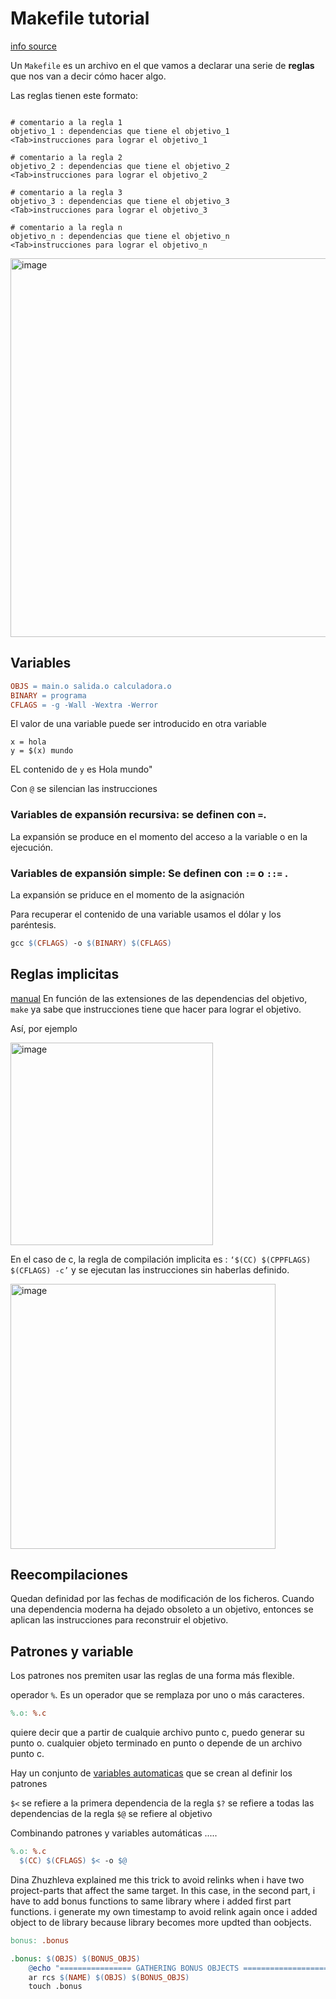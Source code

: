 # Makefile tutorial 
[info source](https://www.youtube.com/playlist?list=PLTd5ehIj0goOrqKZPvq1Np-8PUFcQSSm-)

Un `Makefile` es un archivo en el que vamos a declarar una serie de **reglas** que nos van a decir cómo hacer algo.

Las reglas tienen este formato:
```(makefile)

# comentario a la regla 1
objetivo_1 : dependencias que tiene el objetivo_1
<Tab>instrucciones para lograr el objetivo_1

# comentario a la regla 2
objetivo_2 : dependencias que tiene el objetivo_2
<Tab>instrucciones para lograr el objetivo_2

# comentario a la regla 3
objetivo_3 : dependencias que tiene el objetivo_3
<Tab>instrucciones para lograr el objetivo_3

# comentario a la regla n
objetivo_n : dependencias que tiene el objetivo_n
<Tab>instrucciones para lograr el objetivo_n

```

<img width="606" alt="image" src="https://github.com/luismiguelcasadodiaz/42_cursus/assets/19540140/e090f2c0-8a85-4614-a71b-e4489824f1dc">

## Variables
``` Makefile
OBJS = main.o salida.o calculadora.o
BINARY = programa
CFLAGS = -g -Wall -Wextra -Werror 
```

El valor de una variable puede ser introducido en otra variable
```
x = hola
y = $(x) mundo
```

EL contenido de `y` es Hola mundo"

Con `@` se silencian las instrucciones

### Variables de expansión recursiva: se definen con `=`.
La expansión se produce en el momento del acceso a la variable o en la ejecución.

### Variables de expansión simple: Se definen con `:=` o `::=` .
La expansión se priduce en el momento de la asignación

Para recuperar el contenido de una variable usamos el dólar y los paréntesis.

``` Makefile
gcc $(CFLAGS) -o $(BINARY) $(CFLAGS)
```

## Reglas implicitas
[manual](https://www.gnu.org/software/make/manual/make.html#Implicit-Rules)
En función de las extensiones de las dependencias del objetivo, `make` ya sabe que instrucciones tiene que hacer para lograr el objetivo.

Así, por ejemplo

<img width="324" alt="image" src="https://github.com/luismiguelcasadodiaz/42_cursus/assets/19540140/b01e0634-5ebb-44a5-99f2-e3d27360b4ab">


En el caso de c, la regla de compilación implicita es :  `‘$(CC) $(CPPFLAGS) $(CFLAGS) -c’` y se ejecutan las instrucciones sin haberlas definido.

<img width="424" alt="image" src="https://github.com/luismiguelcasadodiaz/42_cursus/assets/19540140/3572dfaf-1dba-48ae-97dc-81b5bf344b6a">

## Reecompilaciones
Quedan definidad por las fechas de modificación de los ficheros.
Cuando una dependencia moderna ha dejado obsoleto a un objetivo, entonces se aplican las instrucciones para reconstruir el objetivo.

## Patrones y variable 
Los patrones nos premiten usar las reglas de una forma más flexible.

operador `%`. Es un operador que se remplaza por uno o más caracteres.

```Makefile
%.o: %.c
```
quiere decir que a partir de cualquie archivo punto c, puedo generar su punto o.
cualquier objeto terminado en punto o depende de un archivo punto c.

Hay un conjunto de [variables automaticas](https://www.gnu.org/software/make/manual/make.html#Automatic-Variables) que se crean al definir los patrones

`$<` se refiere a la primera dependencia de la regla
`$?` se refiere a todas las dependencias de la regla
`$@` se refiere al objetivo

Combinando patrones y variables automáticas .....
```Makefile
%.o: %.c
  $(CC) $(CFLAGS) $< -o $@
```


Dina Zhuzhleva explained me this trick to avoid relinks when i have two project-parts that affect the same target.
In this case, in the second part, i have to add bonus functions to same library where i added first part functions.
i generate my own timestamp to avoid relink again once i added object to de library because library becomes more updted than oobjects. 
```Makefile
bonus: .bonus

.bonus: $(OBJS) $(BONUS_OBJS) 
	@echo "================ GATHERING BONUS OBJECTS ====================="
	ar rcs $(NAME) $(OBJS) $(BONUS_OBJS) 
	touch .bonus
```
